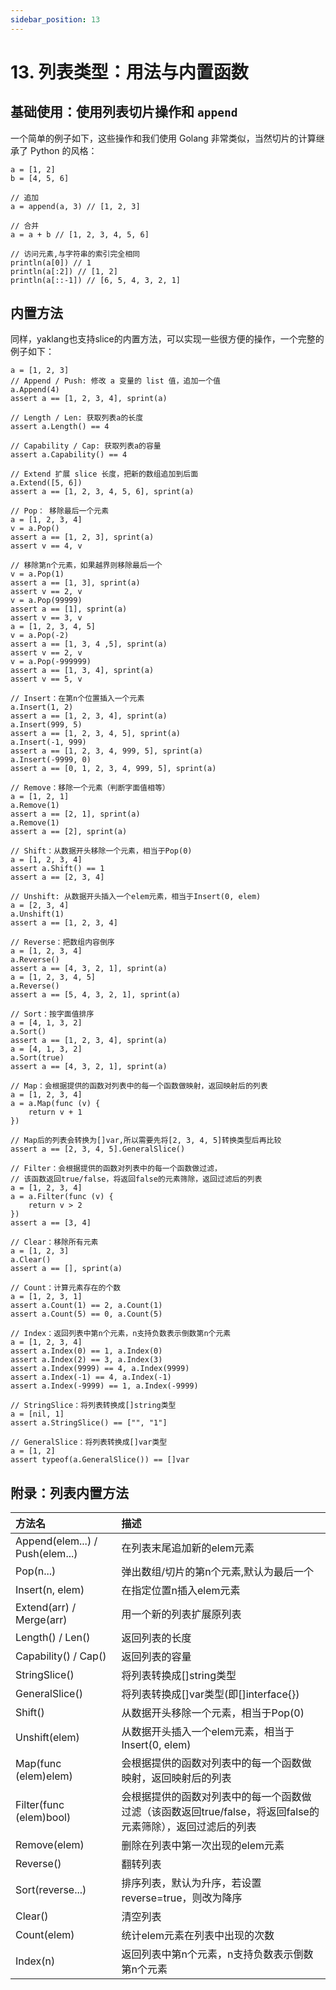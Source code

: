 ```yaml
---
sidebar_position: 13
---
```


# 13. 列表类型：用法与内置函数

## 基础使用：使用列表切片操作和 `append`

一个简单的例子如下，这些操作和我们使用 Golang 非常类似，当然切片的计算继承了 Python 的风格：

    a = [1, 2]
    b = [4, 5, 6]
    
    // 追加
    a = append(a, 3) // [1, 2, 3]
    
    // 合并
    a = a + b // [1, 2, 3, 4, 5, 6]
    
    // 访问元素,与字符串的索引完全相同
    println(a[0]) // 1
    println(a[:2]) // [1, 2]
    println(a[::-1]) // [6, 5, 4, 3, 2, 1]

## 内置方法

同样，yaklang也支持slice的内置方法，可以实现一些很方便的操作，一个完整的例子如下：

    a = [1, 2, 3]
    // Append / Push: 修改 a 变量的 list 值，追加一个值
    a.Append(4)
    assert a == [1, 2, 3, 4], sprint(a)
    
    // Length / Len: 获取列表a的长度
    assert a.Length() == 4
    
    // Capability / Cap: 获取列表a的容量
    assert a.Capability() == 4
    
    // Extend 扩展 slice 长度，把新的数组追加到后面
    a.Extend([5, 6])
    assert a == [1, 2, 3, 4, 5, 6], sprint(a)
    
    // Pop： 移除最后一个元素
    a = [1, 2, 3, 4]
    v = a.Pop()
    assert a == [1, 2, 3], sprint(a)
    assert v == 4, v
    
    // 移除第n个元素，如果越界则移除最后一个
    v = a.Pop(1)
    assert a == [1, 3], sprint(a)
    assert v == 2, v
    v = a.Pop(99999)
    assert a == [1], sprint(a)
    assert v == 3, v
    a = [1, 2, 3, 4, 5]
    v = a.Pop(-2)
    assert a == [1, 3, 4 ,5], sprint(a)
    assert v == 2, v
    v = a.Pop(-999999)
    assert a == [1, 3, 4], sprint(a)
    assert v == 5, v
    
    // Insert：在第n个位置插入一个元素
    a.Insert(1, 2)
    assert a == [1, 2, 3, 4], sprint(a)
    a.Insert(999, 5)
    assert a == [1, 2, 3, 4, 5], sprint(a)
    a.Insert(-1, 999)
    assert a == [1, 2, 3, 4, 999, 5], sprint(a)
    a.Insert(-9999, 0)
    assert a == [0, 1, 2, 3, 4, 999, 5], sprint(a)
    
    // Remove：移除一个元素（判断字面值相等）
    a = [1, 2, 1]
    a.Remove(1)
    assert a == [2, 1], sprint(a)
    a.Remove(1)
    assert a == [2], sprint(a)
    
    // Shift：从数据开头移除一个元素，相当于Pop(0)
    a = [1, 2, 3, 4]
    assert a.Shift() == 1
    assert a == [2, 3, 4]
    
    // Unshift: 从数据开头插入一个elem元素，相当于Insert(0, elem)
    a = [2, 3, 4]
    a.Unshift(1)
    assert a == [1, 2, 3, 4]
    
    // Reverse：把数组内容倒序
    a = [1, 2, 3, 4]
    a.Reverse()
    assert a == [4, 3, 2, 1], sprint(a)
    a = [1, 2, 3, 4, 5]
    a.Reverse()
    assert a == [5, 4, 3, 2, 1], sprint(a)
    
    // Sort：按字面值排序
    a = [4, 1, 3, 2]
    a.Sort()
    assert a == [1, 2, 3, 4], sprint(a)
    a = [4, 1, 3, 2]
    a.Sort(true)
    assert a == [4, 3, 2, 1], sprint(a)
    
    // Map：会根据提供的函数对列表中的每一个函数做映射，返回映射后的列表
    a = [1, 2, 3, 4]
    a = a.Map(func (v) {
        return v + 1
    })
    
    // Map后的列表会转换为[]var,所以需要先将[2, 3, 4, 5]转换类型后再比较
    assert a == [2, 3, 4, 5].GeneralSlice() 
    
    // Filter：会根据提供的函数对列表中的每一个函数做过滤，
    // 该函数返回true/false，将返回false的元素筛除，返回过滤后的列表
    a = [1, 2, 3, 4]
    a = a.Filter(func (v) {
        return v > 2
    })
    assert a == [3, 4]
    
    // Clear：移除所有元素
    a = [1, 2, 3]
    a.Clear()
    assert a == [], sprint(a)
    
    // Count：计算元素存在的个数
    a = [1, 2, 3, 1]
    assert a.Count(1) == 2, a.Count(1)
    assert a.Count(5) == 0, a.Count(5)
    
    // Index：返回列表中第n个元素，n支持负数表示倒数第n个元素
    a = [1, 2, 3, 4]
    assert a.Index(0) == 1, a.Index(0)
    assert a.Index(2) == 3, a.Index(3)
    assert a.Index(9999) == 4, a.Index(9999)
    assert a.Index(-1) == 4, a.Index(-1)
    assert a.Index(-9999) == 1, a.Index(-9999)
    
    // StringSlice：将列表转换成[]string类型
    a = [nil, 1]
    assert a.StringSlice() == ["", "1"]
    
    // GeneralSlice：将列表转换成[]var类型
    a = [1, 2]
    assert typeof(a.GeneralSlice()) == []var

## 附录：列表内置方法

|方法名|描述|
|:--------|:----------|
|Append(elem...) / Push(elem...)|在列表末尾追加新的elem元素|
|Pop(n...)|弹出数组/切片的第n个元素,默认为最后一个|
|Insert(n, elem)|在指定位置n插入elem元素|
|Extend(arr) / Merge(arr)|用一个新的列表扩展原列表|
|Length() / Len()|返回列表的长度|
|Capability() / Cap()|返回列表的容量|
|StringSlice()|将列表转换成[]string类型|
|GeneralSlice()|将列表转换成[]var类型(即[]interface{})|
|Shift()|从数据开头移除一个元素，相当于Pop(0)|
|Unshift(elem)|从数据开头插入一个elem元素，相当于Insert(0, elem)|
|Map(func (elem)elem)|会根据提供的函数对列表中的每一个函数做映射，返回映射后的列表|
|Filter(func (elem)bool)|会根据提供的函数对列表中的每一个函数做过滤（该函数返回true/false，将返回false的元素筛除），返回过滤后的列表|
|Remove(elem)|删除在列表中第一次出现的elem元素|
|Reverse()|翻转列表|
|Sort(reverse...)|排序列表，默认为升序，若设置reverse=true，则改为降序|
|Clear()|清空列表|
|Count(elem)|统计elem元素在列表中出现的次数|
|Index(n)|返回列表中第n个元素，n支持负数表示倒数第n个元素|